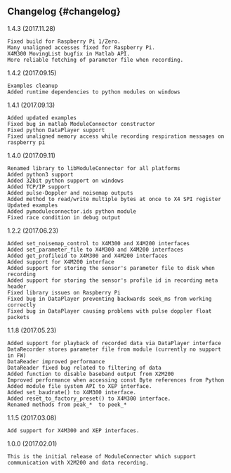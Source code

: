 ## Changelog {#changelog}

1.4.3 (2017.11.28)

	Fixed build for Raspberry Pi 1/Zero.
	Many unaligned accesses fixed for Raspberry Pi.
	X4M300 MovingList bugfix in Matlab API.
	More reliable fetching of parameter file when recording.

1.4.2 (2017.09.15)

	Examples cleanup
	Added runtime dependencies to python modules on windows

1.4.1 (2017.09.13)

	Added updated examples
	Fixed bug in matlab ModuleConnector constructor
	Fixed python DataPlayer support
	Fixed unaligned memory access while recording respiration messages on raspberry pi

1.4.0 (2017.09.11)

	Renamed library to libModuleConnector for all platforms
	Added python3 support
	Added 32bit python support on windows
	Added TCP/IP support
	Added pulse-Doppler and noisemap outputs
	Added method to read/write multiple bytes at once to X4 SPI register
	Updated examples
	Added pymoduleconnector.ids python module
	Fixed race condition in debug output

1.2.2 (2017.06.23)

	Added set_noisemap_control to X4M300 and X4M200 interfaces
	Added set_parameter_file to X4M300 and X4M200 interfaces
	Added get_profileid to X4M300 and X4M200 interfaces
	Added support for X4M200 interface
	Added support for storing the sensor's parameter file to disk when recording
	Added support for storing the sensor's profile id in recording meta header
	Fixed library issues on Raspberry Pi
	Fixed bug in DataPlayer preventing backwards seek_ms from working correctly
	Fixed bug in DataPlayer causing problems with pulse doppler float packets

1.1.8 (2017.05.23)

	Added support for playback of recorded data via DataPlayer interface
	DataRecorder stores parameter file from module (currently no support in FW)
	DataReader improved performance
	DataReader fixed bug related to filtering of data
	Added function to disable baseband output from X2M200
	Improved performance when accessing const Byte references from Python
	Added module file system API to XEP interface.
	Added set_baudrate() to X4M300 interface.
	Added reset_to_factory_preset() to X4M300 interface.
	Renamed methods from peak_*  to peek_*

1.1.5 (2017.03.08)

	Add support for X4M300 and XEP interfaces.

1.0.0 (2017.02.01)

	This is the initial release of ModuleConnector which support communication with X2M200 and data recording.


